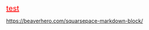 <span style="color:red;font-size:20px;text-decoration:underline;">test</span>

https://beaverhero.com/squarsepace-markdown-block/
